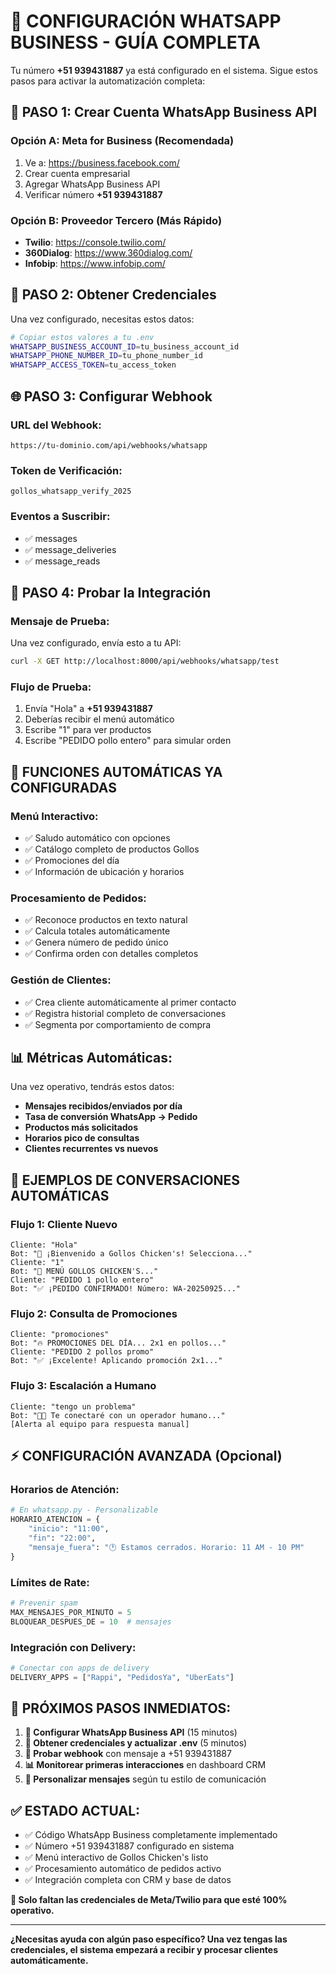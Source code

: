 # 📱 **CONFIGURACIÓN WHATSAPP BUSINESS - GUÍA COMPLETA**

Tu número **+51 939431887** ya está configurado en el sistema. Sigue estos pasos para activar la automatización completa:

## 🎯 **PASO 1: Crear Cuenta WhatsApp Business API**

### **Opción A: Meta for Business (Recomendada)**
1. Ve a: https://business.facebook.com/
2. Crear cuenta empresarial
3. Agregar WhatsApp Business API
4. Verificar número **+51 939431887**

### **Opción B: Proveedor Tercero (Más Rápido)**
- **Twilio**: https://console.twilio.com/
- **360Dialog**: https://www.360dialog.com/
- **Infobip**: https://www.infobip.com/

## 🔧 **PASO 2: Obtener Credenciales**

Una vez configurado, necesitas estos datos:

```bash
# Copiar estos valores a tu .env
WHATSAPP_BUSINESS_ACCOUNT_ID=tu_business_account_id
WHATSAPP_PHONE_NUMBER_ID=tu_phone_number_id  
WHATSAPP_ACCESS_TOKEN=tu_access_token
```

## 🌐 **PASO 3: Configurar Webhook**

### **URL del Webhook:**
```
https://tu-dominio.com/api/webhooks/whatsapp
```

### **Token de Verificación:**
```
gollos_whatsapp_verify_2025
```

### **Eventos a Suscribir:**
- ✅ messages
- ✅ message_deliveries  
- ✅ message_reads

## 🧪 **PASO 4: Probar la Integración**

### **Mensaje de Prueba:**
Una vez configurado, envía esto a tu API:

```bash
curl -X GET http://localhost:8000/api/webhooks/whatsapp/test
```

### **Flujo de Prueba:**
1. Envía "Hola" a **+51 939431887**
2. Deberías recibir el menú automático
3. Escribe "1" para ver productos
4. Escribe "PEDIDO pollo entero" para simular orden

## 🎯 **FUNCIONES AUTOMÁTICAS YA CONFIGURADAS**

### **Menú Interactivo:**
- ✅ Saludo automático con opciones
- ✅ Catálogo completo de productos Gollos
- ✅ Promociones del día
- ✅ Información de ubicación y horarios

### **Procesamiento de Pedidos:**
- ✅ Reconoce productos en texto natural
- ✅ Calcula totales automáticamente  
- ✅ Genera número de pedido único
- ✅ Confirma orden con detalles completos

### **Gestión de Clientes:**
- ✅ Crea cliente automáticamente al primer contacto
- ✅ Registra historial completo de conversaciones
- ✅ Segmenta por comportamiento de compra

## 📊 **Métricas Automáticas:**

Una vez operativo, tendrás estos datos:
- **Mensajes recibidos/enviados por día**
- **Tasa de conversión WhatsApp → Pedido**  
- **Productos más solicitados**
- **Horarios pico de consultas**
- **Clientes recurrentes vs nuevos**

## 🚀 **EJEMPLOS DE CONVERSACIONES AUTOMÁTICAS**

### **Flujo 1: Cliente Nuevo**
```
Cliente: "Hola"
Bot: "🍗 ¡Bienvenido a Gollos Chicken's! Selecciona..."
Cliente: "1"  
Bot: "🍗 MENÚ GOLLOS CHICKEN'S..."
Cliente: "PEDIDO 1 pollo entero"
Bot: "✅ ¡PEDIDO CONFIRMADO! Número: WA-20250925..."
```

### **Flujo 2: Consulta de Promociones**
```
Cliente: "promociones"
Bot: "🔥 PROMOCIONES DEL DÍA... 2x1 en pollos..."
Cliente: "PEDIDO 2 pollos promo"
Bot: "✅ ¡Excelente! Aplicando promoción 2x1..."
```

### **Flujo 3: Escalación a Humano**
```
Cliente: "tengo un problema"
Bot: "👨‍💼 Te conectaré con un operador humano..."
[Alerta al equipo para respuesta manual]
```

## ⚡ **CONFIGURACIÓN AVANZADA (Opcional)**

### **Horarios de Atención:**
```python
# En whatsapp.py - Personalizable
HORARIO_ATENCION = {
    "inicio": "11:00",
    "fin": "22:00", 
    "mensaje_fuera": "🕐 Estamos cerrados. Horario: 11 AM - 10 PM"
}
```

### **Límites de Rate:**
```python
# Prevenir spam
MAX_MENSAJES_POR_MINUTO = 5
BLOQUEAR_DESPUES_DE = 10  # mensajes
```

### **Integración con Delivery:**
```python
# Conectar con apps de delivery
DELIVERY_APPS = ["Rappi", "PedidosYa", "UberEats"]
```

## 🎯 **PRÓXIMOS PASOS INMEDIATOS:**

1. **📱 Configurar WhatsApp Business API** (15 minutos)
2. **🔑 Obtener credenciales y actualizar .env** (5 minutos)
3. **🧪 Probar webhook** con mensaje a +51 939431887
4. **📊 Monitorear primeras interacciones** en dashboard CRM
5. **🎨 Personalizar mensajes** según tu estilo de comunicación

## ✅ **ESTADO ACTUAL:**

- ✅ Código WhatsApp Business completamente implementado
- ✅ Número +51 939431887 configurado en sistema
- ✅ Menú interactivo de Gollos Chicken's listo
- ✅ Procesamiento automático de pedidos activo
- ✅ Integración completa con CRM y base de datos

**🚀 Solo faltan las credenciales de Meta/Twilio para que esté 100% operativo.**

---

**¿Necesitas ayuda con algún paso específico? Una vez tengas las credenciales, el sistema empezará a recibir y procesar clientes automáticamente.**
